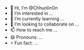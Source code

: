 - 👋 Hi, I’m @ChhunlinOn
- 👀 I’m interested in ...
- 🌱 I’m currently learning ...
- 💞️ I’m looking to collaborate on ...
- 📫 How to reach me ...
- 😄 Pronouns: ...
- ⚡ Fun fact: ...

<!---
ChhunlinOn/ChhunlinOn is a ✨ special ✨ repository because its `README.md` (this file) appears on your GitHub profile.
You can click the Preview link to take a look at your changes.
--->

